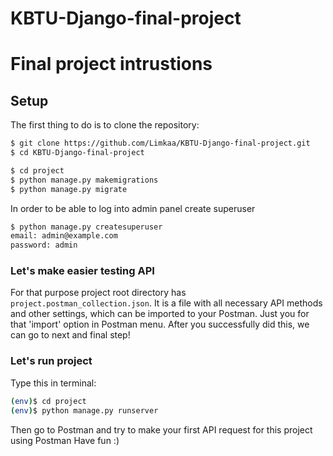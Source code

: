 # KBTU-Django-final-project

# Final project intrustions

## Setup

The first thing to do is to clone the repository:

```sh
$ git clone https://github.com/Limkaa/KBTU-Django-final-project.git
$ cd KBTU-Django-final-project
```

```sh
$ cd project
$ python manage.py makemigrations
$ python manage.py migrate
```

In order to be able to log into admin panel create superuser

```sh
$ python manage.py createsuperuser
email: admin@example.com
password: admin
```

### Let's make easier testing API

For that purpose project root directory has `project.postman_collection.json`.
It is a file with all necessary API methods and other settings, which can be imported to your Postman. Just you for that 'import' option in Postman menu. After you successfully did this, we can go to next and final step!

### Let's run project

Type this in terminal:

```sh
(env)$ cd project
(env)$ python manage.py runserver
```

Then go to Postman and try to make your first API request for this project using Postman
Have fun :)
